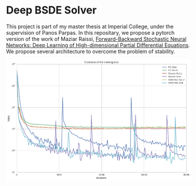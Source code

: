 # Deep BSDE Solver

This project is part of my master thesis at Imperial College, under the supervision of Panos Parpas. In this repositary, we propose a pytorch version of the work of Maziar Raissi, [Forward-Backward Stochastic Neural Networks: Deep Learning of High-dimensional Partial Differential Equations](https://arxiv.org/pdf/1804.07010.pdf). We propose several architecture to overcome the problem of stability. 

![image](plots/comparison.png)





